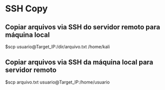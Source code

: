# SSH Copy

## Copiar arquivos via SSH do servidor remoto para máquina local

$scp usuario@Target_IP:/dir/arquivo.txt /home/kali

## Copiar arquivos via SSH da máquina local para servidor remoto

$scp arquivo.txt usuario@Target_IP:/home/usuario
